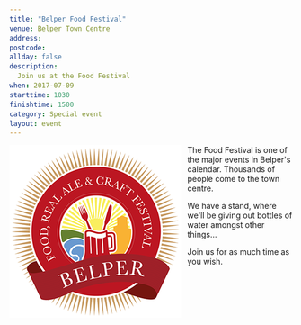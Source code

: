 ```yaml
---
title: "Belper Food Festival"
venue: Belper Town Centre
address:
postcode: 
allday: false
description: 
  Join us at the Food Festival
when: 2017-07-09
starttime: 1030
finishtime: 1500
category: Special event
layout: event
---
```

<img src="/assets/img/belper-food-festival-logo-(summer).png" alt="Food festival logo" style="float:left; margin: 0 10px 10px 0;" />

The Food Festival is one of the major events in Belper's calendar. Thousands of people come to the town centre.

We have a stand, where we'll be giving out bottles of water amongst other things...

Join us for as much time as you wish.

